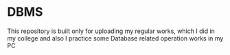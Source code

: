 # DBMS
This repository is built only for uploading my regular works, which I did in my college and also I practice some Database related operation works in my PC 
